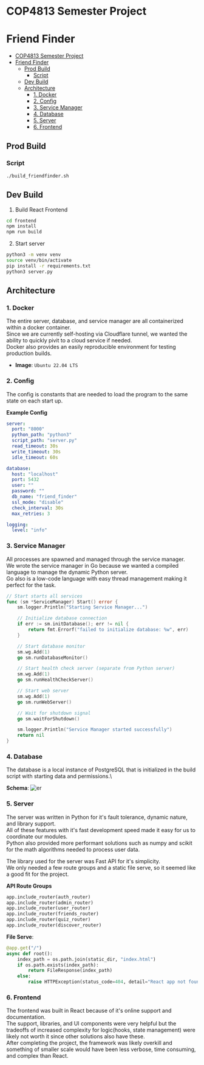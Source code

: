 # COP4813 Semester Project 
# Friend Finder

- [COP4813 Semester Project](#cop4813-semester-project)
- [Friend Finder](#friend-finder)
  - [Prod Build](#prod-build)
    - [Script](#script)
  - [Dev Build](#dev-build)
  - [Architecture](#architecture)
    - [1. Docker](#1-docker)
    - [2. Config](#2-config)
    - [3. Service Manager](#3-service-manager)
    - [4. Database](#4-database)
    - [5. Server](#5-server)
    - [6. Frontend](#6-frontend)

## Prod Build

### Script
```sh
./build_friendfinder.sh
```

## Dev Build

1. Build React Frontend
```sh
cd frontend
npm install
npm run build
```

2. Start server
```sh
python3 -m venv venv
source venv/bin/activate
pip install -r requirements.txt
python3 server.py
```

## Architecture

### 1. Docker
The entire server, database, and service manager are all containerized within a docker container.\
Since we are currently self-hosting via Cloudflare tunnel, we wanted the ability to quickly pivit to a cloud service if needed.\
Docker also provides an easily reproducible environment for testing production builds.

- **Image**: `Ubuntu 22.04 LTS`

### 2. Config
The config is constants that are needed to load the program to the same state on each start up.

**Example Config**
```yml
server:
  port: "8000"
  python_path: "python3"
  script_path: "server.py"
  read_timeout: 30s
  write_timeout: 30s
  idle_timeout: 60s

database:
  host: "localhost"
  port: 5432
  user: ""
  password: ""
  db_name: "friend_finder"
  ssl_mode: "disable"
  check_interval: 30s
  max_retries: 3

logging:
  level: "info"
```

### 3. Service Manager
All processes are spawned and managed through the service manager.\
We wrote the service manager in Go because we wanted a compiled language to manage the dynamic Python server.\
Go also is a low-code language with easy thread management making it perfect for the task.

```go
// Start starts all services
func (sm *ServiceManager) Start() error {
	sm.logger.Println("Starting Service Manager...")

	// Initialize database connection
	if err := sm.initDatabase(); err != nil {
		return fmt.Errorf("failed to initialize database: %w", err)
	}

	// Start database monitor
	sm.wg.Add(1)
	go sm.runDatabaseMonitor()

	// Start health check server (separate from Python server)
	sm.wg.Add(1)
	go sm.runHealthCheckServer()

	// Start web server
	sm.wg.Add(1)
	go sm.runWebServer()

	// Wait for shutdown signal
	go sm.waitForShutdown()

	sm.logger.Println("Service Manager started successfully")
	return nil
}
```

### 4. Database
The database is a local instance of PostgreSQL that is initialized in the build script with starting data and permissions.\

**Schema**:
![er](./server/db/db-er.png)

### 5. Server
The server was written in Python for it's fault tolerance, dynamic nature, and library support.\
All of these features with it's fast development speed made it easy for us to coordinate our modules.\
Python also provided more performant solutions such as numpy and scikit for the math algorithms needed to process user data.

The library used for the server was Fast API for it's simplicity.\
We only needed a few route groups and a static file serve, so it seemed like a good fit for the project.

**API Route Groups**
```py
app.include_router(auth_router)
app.include_router(admin_router)
app.include_router(user_router)
app.include_router(friends_router)
app.include_router(quiz_router)
app.include_router(discover_router)
```

**File Serve**:
```py 
@app.get("/")
async def root():
    index_path = os.path.join(static_dir, "index.html")
    if os.path.exists(index_path):
        return FileResponse(index_path)
    else:
        raise HTTPException(status_code=404, detail="React app not found")
```

### 6. Frontend
The frontend was built in React because of it's online support and documentation.\
The support, libraries, and UI components were very helpful but the tradeoffs of increased complexity for logic(hooks, state management) were likely not worth it since other solutions also have these.\
After completing the project, the framework was likely overkill and something of smaller scale would have been less verbose, time consuming, and complex than React.


